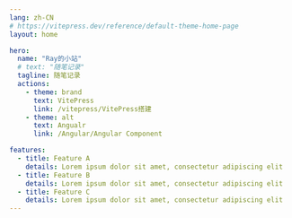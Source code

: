 ```yaml
---
lang: zh-CN
# https://vitepress.dev/reference/default-theme-home-page
layout: home

hero:
  name: "Ray的小站"
  # text: "随笔记录"
  tagline: 随笔记录
  actions:
    - theme: brand
      text: VitePress
      link: /vitepress/VitePress搭建
    - theme: alt
      text: Angualr
      link: /Angular/Angular Component

features:
  - title: Feature A
    details: Lorem ipsum dolor sit amet, consectetur adipiscing elit
  - title: Feature B
    details: Lorem ipsum dolor sit amet, consectetur adipiscing elit
  - title: Feature C
    details: Lorem ipsum dolor sit amet, consectetur adipiscing elit
---
```


